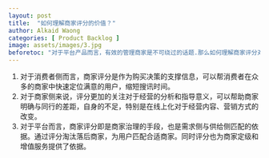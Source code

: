 ```yaml
---
layout: post
title:  "如何理解商家评分的价值？"
author: Alkaid Waong
categories: [ Product Backlog ]
image: assets/images/3.jpg
beforetoc: "对于平台产品而言，有效的管理商家是不可绕过的话题.那么如何理解商家评分对于商家管理的意义？"
---
```



1. 对于消费者侧而言，商家评分是作为购买决策的支撑信息，可以帮消费者在众多的商家中快速定位满意的用户，缩短搜讯时间。
2. 对于商家侧来说，评分更加的关注对于经营的分析和指导意义，可以帮助商家明确与同行的差距，自身的不足，特别是在线上化对于经营内容、营销方式的改变。
3. 对于平台而言，商家评分即是商家治理的手段，也是需求侧与供给侧匹配的依据。通过评分淘汰落后商家，为用户匹配合适商家。同时评分也为商家定级和增值服务提供了依据。